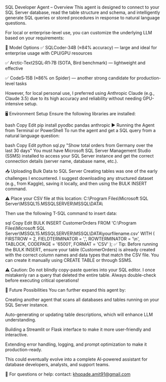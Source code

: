  SQL Developer Agent – Overview
This agent is designed to connect to your SQL Server database, read the table structure and schema, and intelligently generate SQL queries or stored procedures in response to natural language questions.

For local or enterprise-level use, you can customize the underlying LLM based on your requirements:

🧠 Model Options
✅ SQLCoder‑34B (≈84% accuracy) — large and ideal for enterprise usage with CPU/GPU resources

✅ Arctic‑Text2SQL‑R1‑7B (SOTA, Bird benchmark) — lightweight and effective

✅ CodeS‑15B (≈86% on Spider) — another strong candidate for production-level tasks

However, for local personal use, I preferred using Anthropic Claude (e.g., Claude 3.5) due to its high accuracy and reliability without needing GPU-intensive setup.

🖥️ Environment Setup
Ensure the following libraries are installed:

bash
Copy
Edit
pip install pyodbc pandas anthropic
▶️ Running the Agent from Terminal or PowerShell
To run the agent and get a SQL query from a natural language question:

bash
Copy
Edit
python sql.py "Show total orders from Germany over the last 30 days"
You must have Microsoft SQL Server Management Studio (SSMS) installed to access your SQL Server instance and get the correct connection details (server name, database name, etc.).

📥 Uploading Bulk Data to SQL Server
Creating tables was one of the early challenges I encountered. I suggest downloading any structured dataset (e.g., from Kaggle), saving it locally, and then using the BULK INSERT command.

⚠️ Place your CSV file at this location:
C:\Program Files\Microsoft SQL Server\MSSQL15.MSSQLSERVER\MSSQL\DATA\

Then use the following T-SQL command to insert data:

sql
Copy
Edit
BULK INSERT CustomerOrders
FROM 'C:\Program Files\Microsoft SQL Server\MSSQL15.MSSQLSERVER\MSSQL\DATA\yourfilename.csv'
WITH (
    FIRSTROW = 2,
    FIELDTERMINATOR = ',',
    ROWTERMINATOR = '\n',
    TABLOCK,
    CODEPAGE = '65001',
    FORMAT = 'CSV'
);
✅ Tip: Before running the BULK INSERT, ensure your table (CustomerOrders) is already created with the correct column names and data types that match the CSV file. You can create it manually using CREATE TABLE or through SSMS.

⚠️ Caution: Do not blindly copy-paste queries into your SQL editor. I once mistakenly ran a query that deleted the entire table. Always double-check before executing critical operations!

🔮 Future Possibilities
You can further expand this agent by:

Creating another agent that scans all databases and tables running on your SQL Server instance.

Auto-generating or updating table descriptions, which will enhance LLM understanding.

Building a Streamlit or Flask interface to make it more user-friendly and interactive.

Extending error handling, logging, and prompt optimization to make it production-ready.

This could eventually evolve into a complete AI-powered assistant for database developers, analysts, and support teams.

📧 For questions or help:
contact: khopade.amit91@gmail.com
